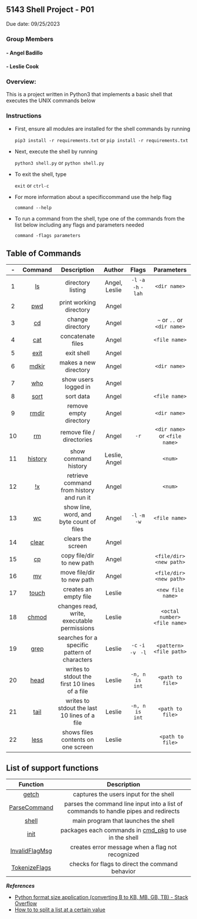 ## 5143 Shell Project - P01

Due date: 09/25/2023

### Group Members

#### - Angel Badillo
#### - Leslie Cook

### Overview:

This is a project written in Python3 that implements a basic shell that executes the UNIX commands below

### Instructions

- First, ensure all modules are installed for the shell commands by running

  `pip3 install -r requirements.txt` or `pip install -r requirements.txt`

- Next, execute the shell by running

  `python3 shell.py` or `python shell.py`

- To exit the shell, type

  `exit` or `ctrl-c`

- For more information about a specificcommand use the help flag

  `command --help`

- To run a command from the shell, type one of the commands from the list below including any flags and parameters needed

  `command -flags parameters`
  

## Table of Commands

| - |        Command        |                  Description                  |    Author    |             Flags             |            Parameters            |
|:---:| :--------------------: | :-------------------------------------------: | :-----------: | :---------------------------: | :-------------------------------: |
| 1 |    [ls](cmd_pkg/Ls.py)    |               directory listing               | Angel, Leslie | `-l` `-a` `-h` `-lah` |          `<dir name>`          |
| 2 |   [pwd](cmd_pkg/Pwd.py)   |            print working directory            |     Angel     |                              |                                  |
| 3 |    [cd](cmd_pkg/Cd.py)    |               change directory               |     Angel     |                              | `~` or `..` or `<dir name>` |
| 4 |   [cat](cmd_pkg/Cat.py)   |               concatenate files               |     Angel     |                              |          `<file name>`          |
| 5 |     [exit](shell.py)     |                  exit shell                  |     Angel     |                              |                                  |
| 6 | [mdkir](cmd_pkg/Mkdir.py) |             makes a new directory             |     Angel     |                              |          `<dir name>`          |
| 7 |   [who](cmd_pkg/Who.py)   |             show users logged in             |     Angel     |                              |                                  |
| 8 |  [sort](cmd_pkg/Sort.py)  |                   sort data                   |     Angel     |                              |          `<file name>`          |
| 9 |  [rmdir](cmd_pkg/Rmdir)  |            remove empty directory            |     Angel     |                              |          `<dir name>`          |
| 10 |    [rm](cmd_pkg/Rm.py)    |           remove file / directories           |     Angel     |            `-r`            | `<dir name>` or `<file name>` |
| 11 |    [history](shell.py)    |             show command history             | Leslie, Angel |                              |             `<num>`             |
| 12 |      [!x](shell.py)      |   retrieve command from history and run it   |     Angel     |                              |             `<num>`             |
| 13 |    [wc](cmd_pkg/Wc.py)    |   show line, word, and byte count of files   |     Angel     |     `-l` `-m` `-w`     |          `<file name>`          |
| 14 | [clear](cmd_pkg/Clear.py) |               clears the screen               |     Angel     |                              |                                  |
| 15 |    [cp](cmd_pkg/Cp.py)    |           copy file/dir to new path           |     Angel     |                              |     `<file/dir> <new path>`     |
| 16 |    [mv](cmd_pkg/Mv.py)    |           move file/dir to new path           |     Angel     |                              |     `<file/dir> <new path>`     |
| 17 | [touch](cmd_pkg/Touch.py) |             creates an empty file             |    Leslie    |                              |        `<new file name>`        |
| 18 | [chmod](cmd_pkg/Chmod.py) |  changes read, write, executable permissions  |    Leslie    |                              |  `<octal number> <file name>`  |
| 19 |  [grep](cmd_pkg/Grep.py)  | searches for a specific pattern of characters |    Leslie    | `-c` `-i` `-v ` `-l` |     `<pattern> <file path>`     |
| 20 |  [head](cmd_pkg/Head.py)  | writes to stdout the first 10 lines of a file |    Leslie    |       `-n, n is int`       |        `<path to file>`        |
| 21 |  [tail](cmd_pkg/Tail.py)  | writes to stdout the last 10 lines of a file |    Leslie    |       `-n, n is int`       |        `<path to file>`        |
| 22 |  [less](cmd_pkg/Less.py)  |      shows files contents on one screen      |    Leslie    |                              |        ` <path to file>`        |


## List of support functions
|        Function        |                  Description                  |
| :--------------------: | :-------------------------------------------: |
| [getch](getch.py)   | captures the users input for the shell |
| [ParseCommand](ParseCommand.py) | parses the command line input into a list of commands  to handle pipes and redirects |
| [shell](shell.py) | main program that launches the shell |
| [init](cmd_pkg/__init__.py) | packages each commands in [cmd_pkg](cmd_pkg) to use in the shell | 
| [InvalidFlagMsg](cmd_pkg/InvalidFlagMsg.py) | creates error message when a flag not recognized |        
| [TokenizeFlags](cmd_pkg/TokenizeFlags.py) | checks for flags to direct the command behavior |  

***References***

- [Python format size application (converting B to KB, MB, GB, TB) - Stack Overflow](https://stackoverflow.com/questions/12523586/python-format-size-application-converting-b-to-kb-mb-gb-tb)
- [How to to split a list at a certain value](https://stackoverflow.com/a/30538599)

